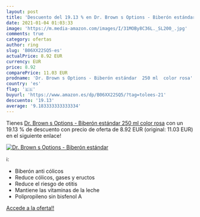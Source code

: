 ```yaml
---
layout: post
title: 'Descuento del 19.13 % en Dr. Brown s Options - Biberón estándar  '
date: 2021-01-04 01:03:33
image: 'https://m.media-amazon.com/images/I/31MOBy8C36L._SL200_.jpg'
comments: true
category: ofertas
author: ring
slug: 'B06XX22SQ5-es'
actualPrice: 8.92 EUR
currency: EUR
price: 8.92
comparePrice: 11.03 EUR
prodname: 'Dr. Brown s Options - Biberón estándar  250 ml  color rosa'
country: 'es'
flag: '🇪🇸'
buyurl: 'https://www.amazon.es/dp/B06XX22SQ5/?tag=tolees-21'
descuento: '19.13'
average: '9.183333333333334'
---
```


Tienes [Dr. Brown s Options - Biberón estándar  250 ml  color rosa](https://www.amazon.es/dp/B06XX22SQ5/?tag=tolees-21) con un 19.13 % de descuento con precio de oferta de 8.92 EUR (original: 11.03 EUR) en el siguiente enlace!

[![Dr. Brown s Options - Biberón estándar  ](https://m.media-amazon.com/images/I/31MOBy8C36L._SL200_.jpg)](https://www.amazon.es/dp/B06XX22SQ5/?tag=tolees-21)

ℹ️:

- Biberón anti cólicos
- Reduce cólicos, gases y eructos
- Reduce el riesgo de otitis
- Mantiene las vitaminas de la leche
- Polipropileno sin bisfenol A

[Accede a la oferta!!](https://www.amazon.es/dp/B06XX22SQ5/?tag=tolees-21)
